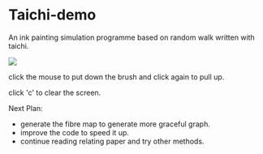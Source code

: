 # Taichi-demo

An ink painting simulation programme based on random walk written with taichi.

![](./result1/video.gif)

click the mouse to put down the brush and click again to pull up.

click 'c' to clear the screen.

Next Plan:
- generate the fibre map to generate more graceful graph.
- improve the code to speed it up.
- continue reading relating paper and try other methods.